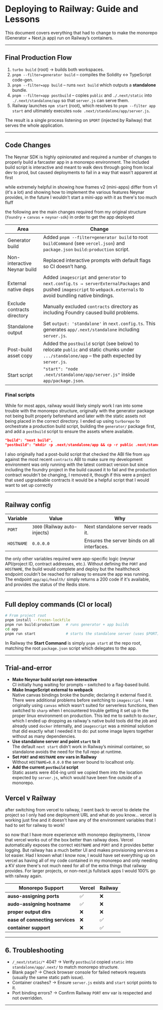 # Deploying to Railway: Guide and Lessons

This document covers everything that had to change to make the monorepo (Generator + Next.js app) run on Railway’s containers.

---

## Final Production Flow

1. `turbo build` (root) → builds both workspaces.
2. `pnpm --filter=generator build` – compiles the Solidity <-> TypeScript code-gen.
3. `pnpm --filter=app build` – runs `next build` which outputs a **standalone** bundle.
4. `pnpm --filter=app postbuild` – copies `public` and `./.next/static` into `./.next/standalone/app` so that `server.js` can serve them.
5. Railway launches `npm start` (root), which resolves to `pnpm --filter app start` and ultimately executes `node .next/standalone/app/server.js`.

The result is a single process listening on `$PORT` (injected by Railway) that serves the whole application.

---

## Code Changes

The Neynar SDK is highly opinionated and required a number of changes to properly build a farcaster app in a monorepo environment. The included build script is interactive and meant to walk devs through going from local dev to prod, but caused deployments to fail in a way that wasn't apparent at first

while extremely helpful in showing how frames v2 (mini-apps) differ from v1 (it's a lot) and showing how to implement the various features Neynar provides, in the future I wouldn't start a mini-app with it as there's too much fluff

the following are the main changes required from my original structure (`foundry` + `canvas` + `neynar-sdk`) in order to get the app deployed

| Area                         | Change                                                                                                                                                              |
| ---------------------------- | ------------------------------------------------------------------------------------------------------------------------------------------------------------------- |
| Generator build              | Added `pnpm --filter=generator build` to root `buildCommand` (see `vercel.json`) and `package.json` `build:production` script.                                      |
| Non-interactive Neynar build | Replaced interactive prompts with default flags so CI doesn’t hang.                                                                                                 |
| External native deps         | Added `imagescript` and `generator` to `next.config.ts → serverExternalPackages` and pushed `imagescript` to `webpack.externals` to avoid bundling native bindings. |
| Exclude contracts directory  | Manually excluded `contracts` directory as including Foundry caused build problems.                                                                                 |
| Standalone output            | Set `output: 'standalone'` in `next.config.ts`. This generates `app/.next/standalone` including `server.js`.                                                        |
| Post-build asset copy        | Added the `postbuild` script (see below) to relocate `public` and static chunks under `.../standalone/app` – the path expected by `server.js`.                      |
| Start script                 | `"start": "node .next/standalone/app/server.js"` inside `app/package.json`.                                                                                         |

### Final scripts

While for most apps, railway would likely simply work I ran into some trouble with the monorepo structure, originally with the generator package not being built properly beforehand and later with the static assets not being placed in the correct directory. I ended up using `turborepo` to orchestrate a production build script, building the `generator/` package first, and add a `postbuild` script to ensure the assets where available.

```json
"build": "next build",
"postbuild": "mkdir -p .next/standalone/app && cp -r public .next/standalone/app/ && mkdir -p .next/standalone/app/.next && cp -r .next/static .next/standalone/app/.next/"
```

I also originally had a post-build script that checked the ABI file from `app` against the most recent `contracts` ABI to make sure my development environment was only running with the latest contract version but since including the foundry project in the build caused it to fail and the production contract wouldn't be changing, I removed it, though if this were a project that used upgradeable contracts it would be a helpful script that I would want to set up correctly

---

## Railway config

| Variable   | Value                         | Why                                         |
| ---------- | ----------------------------- | ------------------------------------------- |
| `PORT`     | `3000` (Railway auto-injects) | Next standalone server reads it.            |
| `HOSTNAME` | `0.0.0.0`                     | Ensures the server binds on all interfaces. |

the only other variables required were app-specific logic (neynar API/project ID, contract addresses, etc.). Without defining the `PORT` and `HOSTNAME`, the build would complete and deploy but the healthcheck endpoint couldn't be reached for railway to ensure the app was running. The endpoint `app/api/health/` simply returns a 200 code if it's available, and provides the status of the Redis store.

---

## Full deploy commands (CI or local)

```bash
# From project root
pnpm install --frozen-lockfile
pnpm run build:production   # runs generator + app builds
cd app
pnpm run start              # starts the standalone server (uses $PORT)
```

In Railway the **Start Command** is simply `pnpm start` at the repo root, matching the root `package.json` script which delegates to the app.

---

## Trial-and-error

- **Make Neynar build script non-interactive**  
   CI initially hung waiting for prompts – switched to a flag-based build.
- **Make ImageScript external to webpack**  
   Native canvas bindings broke the bundle; declaring it external fixed it. There were additional problems before switching to `imagescript`. I was originally using `canvas` which wasn't suited for serverless functions, then switched to `sharp` when I encountered trouble getting it set up in the proper linux environment on production. This led me to switch to `docker`, which I ended up dropping as railway's native build tools did the job and already used `docker` internally, and `imagescript` was a minimal solution that did exactly what I needed it to do: put some image layers together without as many dependencies.
- **Use standalone server and point `start` to it**  
   The default `next start` didn't work in Railway’s minimal container, so standalone avoids the need for the full repo at runtime.
- **Set `PORT` and `HOSTNAME` env vars in Railway**  
   Without `HOSTNAME=0.0.0.0` the server bound to localhost only.
- **Add the current `postbuild` script**  
   Static assets were 404-ing until we copied them into the location expected by `server.js`, which would have been fine outside of a monorepo.

## Vercel v Railway

after switching from vercel to railway, I went back to vercel to delete the project so I only had one deployment URL and what do you know... vercel is working just fine and it doesn't have any of the environment variables that I had to set for railway to work!

so now that I have more experience with monorepo deployments, I know that vercel works out of the box better than railway does. Vercel automatically exposes the correct `HOSTNAME` and `PORT` and it provides better logging. But railway has a much better UI and makes provisioning services a lot easier. Had I known what I know now, I would have set everything up on vercel as having all of my code contained in my monorepo and only needing a KV store there's not much need for all of the extra things that railway provides. For larger projects, or non-next.js fullstack apps I would 100% go with railway again.

| Monorepo Support                | Vercel | Railway |
| ------------------------------- | ------ | ------- |
| **auso-assigning ports**        | ✅     | ❌      |
| **audo-assigning hostname**     | ✅     | ❌      |
| **proper output dirs**          | ❌     | ❌      |
| **ease of connecting services** | ❌     | ✅      |
| **container support**           | ❌     | ✅      |

---

## 6. Troubleshooting

- `/_next/static/*` 404? → Verify `postbuild` copied `static` into `standalone/app/.next/` to match monorepo structure.
- Blank page? → Check browser console for failed network requests (usually the same static path issue).
- Container crashes? → Ensure `server.js` exists and `start` script points to it.
- Port binding errors? → Confirm Railway `PORT` env var is respected and not overridden.

---
